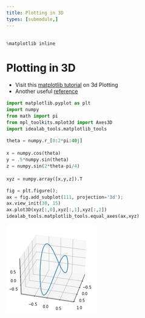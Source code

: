 ```yaml
---
title: Plotting in 3D
types: [submodule,] 
---
```



```python

%matplotlib inline
```

# Plotting in 3D
* Visit this [matplotlib tutorial](http://matplotlib.org/mpl_toolkits/mplot3d/tutorial.html) on 3d Plotting
* Another useful [reference](https://jakevdp.github.io/PythonDataScienceHandbook/04.12-three-dimensional-plotting.html)



```python
import matplotlib.pyplot as plt
import numpy
from math import pi
from mpl_toolkits.mplot3d import Axes3D
import idealab_tools.matplotlib_tools
```


```python
theta = numpy.r_[0:2*pi:40j]

x = numpy.cos(theta)
y = .5*numpy.sin(theta)
z = numpy.sin(2*theta-pi/4)

xyz = numpy.array([x,y,z]).T
```


```python
fig = plt.figure();
ax = fig.add_subplot(111, projection='3d');
ax.view_init(30, 15)
ax.plot3D(xyz[:,0],xyz[:,1],xyz[:,2])
idealab_tools.matplotlib_tools.equal_axes(ax,xyz)
```


    
![png](output_5_0.png)
    



```python

```
